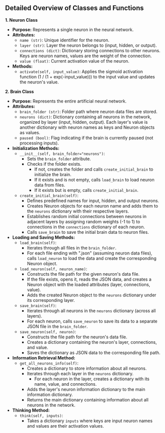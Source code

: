 ## Detailed Overview of Classes and Functions

**1. Neuron Class**

* **Purpose:** Represents a single neuron in the neural network.
* **Attributes:**
    * `name (str)`: Unique identifier for the neuron.
    * `layer (str)`: Layer the neuron belongs to (input, hidden, or output).
    * `connections (dict)`: Dictionary storing connections to other neurons. Keys are neuron names, values are the weight of the connection.
    * `value (float)`: Current activation value of the neuron.
* **Methods:**
    * `activate(self, input_value)`: Applies the sigmoid activation function (1 / (1 + exp(-input_value))) to the input value and updates the neuron's value.

**2. Brain Class**

* **Purpose:** Represents the entire artificial neural network.
* **Attributes:**
    * `brain_folder (str)`: Folder path where neuron data files are stored.
    * `neurons (dict)`: Dictionary containing all neurons in the network, organized by layer (input, hidden, output). Each layer's value is another dictionary with neuron names as keys and Neuron objects as values.
    * `paused (bool)`: Flag indicating if the brain is currently paused (not processing inputs).
* **Initialization Methods:**
    * `__init__(self, brain_folder="neurons")`:
        * Sets the `brain_folder` attribute.
        * Checks if the folder exists.
            * If not, creates the folder and calls `create_initial_brain` to initialize the brain.
            * If it exists and is not empty, calls `load_brain` to load neuron data from files.
            * If it exists but is empty, calls `create_initial_brain`.
    * `create_initial_brain(self)`:
        * Defines predefined names for input, hidden, and output neurons.
        * Creates Neuron objects for each neuron name and adds them to the `neurons` dictionary with their respective layers.
        * Establishes random initial connections between neurons in adjacent layers by assigning random weights (-1 to 1) to connections in the `connections` dictionary of each neuron.
        * Calls `save_brain` to save the initial brain data to neuron files.
* **Loading and Saving Methods:**
    * `load_brain(self)`:
        * Iterates through all files in the `brain_folder`.
        * For each file ending with ".json" (assuming neuron data files), calls `load_neuron` to load the data and create the corresponding Neuron object.
    * `load_neuron(self, neuron_name)`:
        * Constructs the file path for the given neuron's data file.
        * If the file exists, opens it, reads the JSON data, and creates a Neuron object with the loaded attributes (layer, connections, value).
        * Adds the created Neuron object to the `neurons` dictionary under its corresponding layer.
    * `save_brain(self)`:
        * Iterates through all neurons in the `neurons` dictionary (across all layers).
        * For each neuron, calls `save_neuron` to save its data to a separate JSON file in the `brain_folder`.
    * `save_neuron(self, neuron)`:
        * Constructs the file path for the neuron's data file.
        * Creates a dictionary containing the neuron's layer, connections, and value.
        * Saves the dictionary as JSON data to the corresponding file path.
* **Information Retrieval Method:**
    * `get_all_neurons_info(self)`:
        * Creates a dictionary to store information about all neurons.
        * Iterates through each layer in the `neurons` dictionary.
            * For each neuron in the layer, creates a dictionary with its name, value, and connections.
        * Adds the layer's neuron information dictionary to the main information dictionary.
        * Returns the main dictionary containing information about all neurons in the network.
* **Thinking Method:**
    * `think(self, inputs)`:
        * Takes a dictionary `inputs` where keys are input neuron names and values are their activation values.
